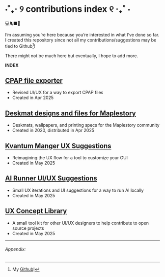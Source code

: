 # ⋅˚₊‧ ୨ contributions index ୧ ‧₊˚ ⋅

💻🐈‍⬛🔧

I’m assuming you’re here because you’re interested in what I’ve done so far. I created this repository since not all my contributions/suggestions may be tied to Github[^1]!

There might not be much here but eventually, I hope to add more.

**INDEX**

## [CPAP file exporter](https://github.com/CascadePass/CPAP-Exporter/issues/130)
- Revised UI/UX for a way to export CPAP files
- Created in Apr 2025

## [Deskmat designs and files for Maplestory](/open-source/maple-deskmats)
- Deskmats, wallpapers, and printing specs for the Maplestory community
- Created in 2020, distributed in Apr 2025

## [Kvantum Manger UX Suggestions](https://github.com/tsujan/Kvantum/issues/1071)
- Reimagining the UX flow for a tool to customize your GUI
- Created in May 2025

## [AI Runner UI/UX Suggestions](https://github.com/orgs/Capsize-Games/discussions/1677)
- Small UX iterations and UI suggestions for a way to run AI locally
- Created in May 2025

## [UX Concept Library](https://www.figma.com/design/LMUzSVdX8NxnsdiZbAgAAv/Personal-UX-Concept-Library?node-id=1-2&p=f&t=MIkMfLogZuyaKP9E-0)
- A small tool kit for other UI/UX designers to help contribute to open source projects
- Created in May 2025


---
###### Appendix:
[^1]: My [Github](https://github.com/danapixels)!
